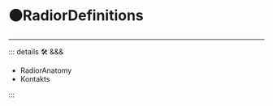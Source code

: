 # 🟠<motor>RadiorDefinitions</motor>

---

<!-- =================================================== -->
<!-- =================================================== -->
<!-- =================================================== -->
<!-- =================================================== -->
<!-- =================================================== -->
::: details 🛠 <dev>&&&</dev>

- RadiorAnatomy
- Kontakts

:::
